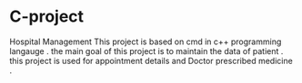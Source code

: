 # C-project
Hospital Management
This project is based on cmd in c++ programming langauge .
the main goal of this project is to maintain the data of patient . 
this project is used for appointment details and Doctor prescribed medicine . 
